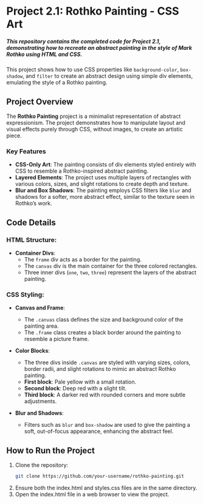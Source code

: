 # Project 2.1: Rothko Painting - CSS Art

##### This repository contains the completed code for Project 2.1, demonstrating how to recreate an abstract painting in the style of Mark Rothko using HTML and CSS.

This project shows how to use CSS properties like `background-color`, `box-shadow`, and `filter` to create an abstract design using simple div elements, emulating the style of a Rothko painting.

## Project Overview

The **Rothko Painting** project is a minimalist representation of abstract expressionism. The project demonstrates how to manipulate layout and visual effects purely through CSS, without images, to create an artistic piece.

### Key Features

- **CSS-Only Art**: The painting consists of div elements styled entirely with CSS to resemble a Rothko-inspired abstract painting.
- **Layered Elements**: The project uses multiple layers of rectangles with various colors, sizes, and slight rotations to create depth and texture.
- **Blur and Box Shadows**: The painting employs CSS filters like `blur` and shadows for a softer, more abstract effect, similar to the texture seen in Rothko’s work.

## Code Details

### HTML Structure:

- **Container Divs**:
  - The `frame` div acts as a border for the painting.
  - The `canvas` div is the main container for the three colored rectangles.
  - Three inner divs (`one`, `two`, `three`) represent the layers of the abstract painting.

### CSS Styling:

- **Canvas and Frame**:
  - The `.canvas` class defines the size and background color of the painting area.
  - The `.frame` class creates a black border around the painting to resemble a picture frame.
  
- **Color Blocks**:
  - The three divs inside `.canvas` are styled with varying sizes, colors, border radii, and slight rotations to mimic an abstract Rothko painting.
  - **First block**: Pale yellow with a small rotation.
  - **Second block**: Deep red with a slight tilt.
  - **Third block**: A darker red with rounded corners and more subtle adjustments.

- **Blur and Shadows**:
  - Filters such as `blur` and `box-shadow` are used to give the painting a soft, out-of-focus appearance, enhancing the abstract feel.

## How to Run the Project

1. Clone the repository:
   ```bash
   git clone https://github.com/your-username/rothko-painting.git
2. Ensure both the index.html and styles.css files are in the same directory.
3. Open the index.html file in a web browser to view the project.
